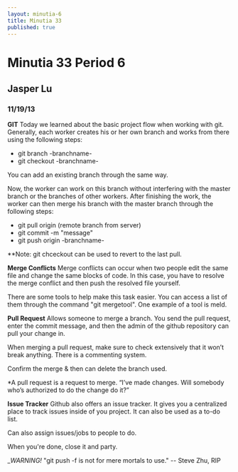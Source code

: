 ```yaml
---
layout: minutia-6
title: Minutia 33
published: true
---
```


# Minutia 33 Period 6
## Jasper Lu
### 11/19/13

__GIT__
Today we learned about the basic project flow when working with git.
Generally, each worker creates his or her own branch and works from there using the following steps:

- git branch -branchname-
- git checkout -branchname-

You can add an existing branch through the same way.

Now, the worker can work on this branch without interfering with the master branch or the branches of other workers. After finishing the work, the worker can then merge his branch with the master branch through the following steps:

- git pull origin (remote branch from server)
- git commit -m "message"
- git push origin -branchname-

**Note: git chceckout can be used to revert to the last pull.

__Merge Conflicts__
Merge conflicts can occur when two people edit the same file and change the same blocks of code.
In this case, you have to resolve the merge conflict and then push the resolved file yourself. 

There are some tools to help make this task easier. You can access a list of them through the command "git mergetool". One example of a tool is meld.

__Pull Request__
Allows someone to merge a branch. You send the pull request, enter the commit message, and then the admin of the github repository can pull your change in.

When merging a pull request, make sure to check extensively that it won’t break anything. There is a commenting system.

Confirm the merge & then can delete the branch used.

*A pull request is a request to merge. “I’ve made changes. Will somebody who’s authorized to do the change do it?”

__Issue Tracker__
Github also offers an issue tracker. It gives you a centralized place to track issues inside of you project. It can also be used as a to-do list.

Can also assign issues/jobs to people to do.

When you're done, close it and party.

__WARNING!_ 
"git push -f is not for mere mortals to use." -- Steve Zhu, RIP
